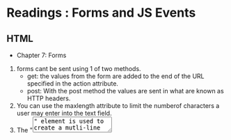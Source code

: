 # Readings : Forms and JS Events

## HTML 

* Chapter 7: Forms

1. forms cant be sent using 1 of two methods.
    - get: the values from the form are added to the end of the URL specified in
      the action attribute.
    - post: With the post method the values are sent in what are
      known as HTTP headers.
2. You can use the maxlength attribute to limit the numberof characters a user may enter
   into the text field. 
3. The "<textarea>" element is used to create a mutli-line
   text input.
4. The "<select>" element is used to create a drop down list box.
5. You can group related form controls together inside the "<fieldset>" element. This is
   particularly helpful for longer forms.


* Chapter 14: Lists, Tables & Forms

1. Went over the many lists you can do in HTML and the styling of them. 



## JavaScript

* Chapter 6: Events

1. When an event has occurred, it is often described as having fired or been raised.
2. How events trigger javascript code. 
    - select the element mdpes tpi wamt the script to respond to. 
    - indicate which event on the selected nodes will trigger the reponse.
    - state the code you want to run the event. 
3. There are 3 ways to bind and event to and element
    - HTML event handlers
    - Traditional DOM event handlers
    - DOME level 2 even listeners.
        * The syntax is quite different and, unlike traditional event handlers, these newer event listeners allow
          one event to trigger multiple functions. As a result, there are less likely to be conflicts
          between different scripts that run on the same page. 
4. When the interpreter sees the parentheses after a function call, it runs the code straight away.
   In an event handler, you want it to wait until the event triggers it.
5. if you need to pass arguments to a function that is called by an event handler or listener, you wrap the function
   call in an anonymous function. 
6. The flow of event really only matters when your code has event handlers on an element and one of it ancestor or descendent elements.
7. When the event object is npassed into a function, it is often given the parameter name e (for event).
8. "stopPropagation()": Once you have handled an event using one element, you may want to stop that event from bubbling up to its ancestor
   elements (especially if there are separate event handlers responding to the same events on the containing elements). 
9. "preventDefault()": Prevents the default behavior nof such elements (e.g., to keep the user on the same page
    rather than following a link or being taken to a new page after submitting a form).
